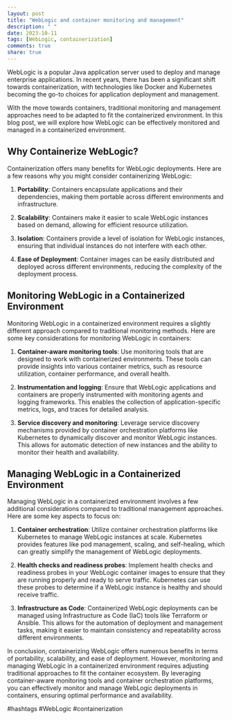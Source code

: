 ```yaml
---
layout: post
title: "WebLogic and container monitoring and management"
description: " "
date: 2023-10-11
tags: [WebLogic, containerization]
comments: true
share: true
---
```


WebLogic is a popular Java application server used to deploy and manage enterprise applications. In recent years, there has been a significant shift towards containerization, with technologies like Docker and Kubernetes becoming the go-to choices for application deployment and management. 

With the move towards containers, traditional monitoring and management approaches need to be adapted to fit the containerized environment. In this blog post, we will explore how WebLogic can be effectively monitored and managed in a containerized environment.

## Why Containerize WebLogic?

Containerization offers many benefits for WebLogic deployments. Here are a few reasons why you might consider containerizing WebLogic:

1. **Portability**: Containers encapsulate applications and their dependencies, making them portable across different environments and infrastructure.

2. **Scalability**: Containers make it easier to scale WebLogic instances based on demand, allowing for efficient resource utilization.

3. **Isolation**: Containers provide a level of isolation for WebLogic instances, ensuring that individual instances do not interfere with each other.

4. **Ease of Deployment**: Container images can be easily distributed and deployed across different environments, reducing the complexity of the deployment process.

## Monitoring WebLogic in a Containerized Environment

Monitoring WebLogic in a containerized environment requires a slightly different approach compared to traditional monitoring methods. Here are some key considerations for monitoring WebLogic in containers:

1. **Container-aware monitoring tools**: Use monitoring tools that are designed to work with containerized environments. These tools can provide insights into various container metrics, such as resource utilization, container performance, and overall health.

2. **Instrumentation and logging**: Ensure that WebLogic applications and containers are properly instrumented with monitoring agents and logging frameworks. This enables the collection of application-specific metrics, logs, and traces for detailed analysis.

3. **Service discovery and monitoring**: Leverage service discovery mechanisms provided by container orchestration platforms like Kubernetes to dynamically discover and monitor WebLogic instances. This allows for automatic detection of new instances and the ability to monitor their health and availability.

## Managing WebLogic in a Containerized Environment

Managing WebLogic in a containerized environment involves a few additional considerations compared to traditional management approaches. Here are some key aspects to focus on:

1. **Container orchestration**: Utilize container orchestration platforms like Kubernetes to manage WebLogic instances at scale. Kubernetes provides features like pod management, scaling, and self-healing, which can greatly simplify the management of WebLogic deployments.

2. **Health checks and readiness probes**: Implement health checks and readiness probes in your WebLogic container images to ensure that they are running properly and ready to serve traffic. Kubernetes can use these probes to determine if a WebLogic instance is healthy and should receive traffic.

3. **Infrastructure as Code**: Containerized WebLogic deployments can be managed using Infrastructure as Code (IaC) tools like Terraform or Ansible. This allows for the automation of deployment and management tasks, making it easier to maintain consistency and repeatability across different environments.

In conclusion, containerizing WebLogic offers numerous benefits in terms of portability, scalability, and ease of deployment. However, monitoring and managing WebLogic in a containerized environment requires adjusting traditional approaches to fit the container ecosystem. By leveraging container-aware monitoring tools and container orchestration platforms, you can effectively monitor and manage WebLogic deployments in containers, ensuring optimal performance and availability.

#hashtags #WebLogic #containerization